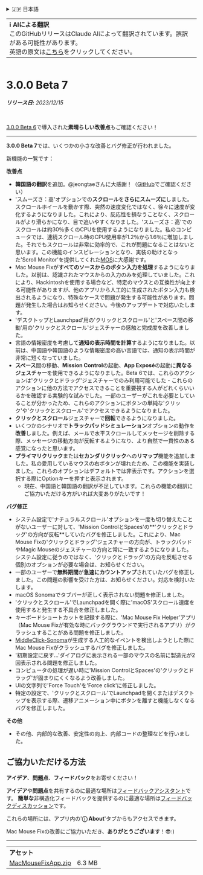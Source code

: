 <details>
<summary>🇯🇵 日本語</summary>

[🇬🇧 English (GitHub)](https://github.com/noah-nuebling/mac-mouse-fix/releases/tag/3.0.0-Beta-7)\
[🇦🇩 Català](https://redirect.macmousefix.com/?target=mmf-release&tag=3.0.0-Beta-7&locale=ca)\
[🇩🇪 Deutsch](https://redirect.macmousefix.com/?target=mmf-release&tag=3.0.0-Beta-7&locale=de)\
[🇪🇸 Español](https://redirect.macmousefix.com/?target=mmf-release&tag=3.0.0-Beta-7&locale=es)\
[🇫🇷 Français](https://redirect.macmousefix.com/?target=mmf-release&tag=3.0.0-Beta-7&locale=fr)\
[🇮🇩 Indonesia](https://redirect.macmousefix.com/?target=mmf-release&tag=3.0.0-Beta-7&locale=id)\
[🇮🇹 Italiano](https://redirect.macmousefix.com/?target=mmf-release&tag=3.0.0-Beta-7&locale=it)\
[🇭🇺 Magyar](https://redirect.macmousefix.com/?target=mmf-release&tag=3.0.0-Beta-7&locale=hu)\
[🇳🇱 Nederlands](https://redirect.macmousefix.com/?target=mmf-release&tag=3.0.0-Beta-7&locale=nl)\
[🇵🇱 Polski](https://redirect.macmousefix.com/?target=mmf-release&tag=3.0.0-Beta-7&locale=pl)\
[🇧🇷 Português (Brasil)](https://redirect.macmousefix.com/?target=mmf-release&tag=3.0.0-Beta-7&locale=pt-BR)\
[🇵🇹 Português (Portugal)](https://redirect.macmousefix.com/?target=mmf-release&tag=3.0.0-Beta-7&locale=pt-PT)\
[🇷🇴 Română](https://redirect.macmousefix.com/?target=mmf-release&tag=3.0.0-Beta-7&locale=ro)\
[🇸🇪 Svenska](https://redirect.macmousefix.com/?target=mmf-release&tag=3.0.0-Beta-7&locale=sv)\
[🇻🇳 Tiếng Việt](https://redirect.macmousefix.com/?target=mmf-release&tag=3.0.0-Beta-7&locale=vi)\
[🇹🇷 Türkçe](https://redirect.macmousefix.com/?target=mmf-release&tag=3.0.0-Beta-7&locale=tr)\
[🇨🇿 Čeština](https://redirect.macmousefix.com/?target=mmf-release&tag=3.0.0-Beta-7&locale=cs)\
[🇬🇷 Ελληνικά](https://redirect.macmousefix.com/?target=mmf-release&tag=3.0.0-Beta-7&locale=el)\
[🇷🇺 Русский](https://redirect.macmousefix.com/?target=mmf-release&tag=3.0.0-Beta-7&locale=ru)\
[🇺🇦 Українська](https://redirect.macmousefix.com/?target=mmf-release&tag=3.0.0-Beta-7&locale=uk)\
[🇮🇱 עברית](https://redirect.macmousefix.com/?target=mmf-release&tag=3.0.0-Beta-7&locale=he)\
[🇸🇦 العربية](https://redirect.macmousefix.com/?target=mmf-release&tag=3.0.0-Beta-7&locale=ar)\
[🇮🇳 हिन्दी](https://redirect.macmousefix.com/?target=mmf-release&tag=3.0.0-Beta-7&locale=hi)\
[🇹🇭 ไทย](https://redirect.macmousefix.com/?target=mmf-release&tag=3.0.0-Beta-7&locale=th)\
[🇨🇳 中文 (简体)](https://redirect.macmousefix.com/?target=mmf-release&tag=3.0.0-Beta-7&locale=zh-Hans)\
[🇨🇳 中文 (繁體)](https://redirect.macmousefix.com/?target=mmf-release&tag=3.0.0-Beta-7&locale=zh-Hant)\
[🇭🇰 中文（香港)](https://redirect.macmousefix.com/?target=mmf-release&tag=3.0.0-Beta-7&locale=zh-HK)\
**🇯🇵 日本語**\
[🇰🇷 한국어](https://redirect.macmousefix.com/?target=mmf-release&tag=3.0.0-Beta-7&locale=ko)\
[Help translate Mac Mouse Fix to different languages!](https://github.com/noah-nuebling/mac-mouse-fix/discussions/731)
</details>
<table align=><td>
<b>ℹ️ AIによる翻訳</b><br>
このGitHubリリースはClaude AIによって翻訳されています。誤訳がある可能性があります。<br>
英語の原文は<a href="https://github.com/noah-nuebling/mac-mouse-fix/releases/tag/3.0.0-Beta-7">こちら</a>をクリックしてください。
</td></table>

<table></table>

# 3.0.0 Beta 7
***リリース日:** 2023/12/15*

<br>

[3.0.0 Beta 6](https://redirect.macmousefix.com/?target=mmf-release&tag=3.0.0-Beta-6&locale=ja)で導入された**素晴らしい改善点**もご確認ください！


---

**3.0.0 Beta 7**では、いくつかの小さな改善とバグ修正が行われました。

新機能の一覧です：

**改善点**

- **韓国語の翻訳**を追加。@jeongtaeさんに大感謝！（[GitHub](https://github.com/jeongtae)でご確認ください）
- 'スムーズさ：高'オプションでの**スクロール**を**さらにスムーズに**しました。スクロールホイールを動かす際、突然の速度変化ではなく、徐々に速度が変化するようになりました。これにより、反応性を損なうことなく、スクロールがより滑らかになり、目で追いやすくなりました。'スムーズさ：高'でのスクロールは約30％多くのCPUを使用するようになりました。私のコンピュータでは、連続スクロール時のCPU使用率が1.2％から1.6％に増加しました。それでもスクロールは非常に効率的で、これが問題になることはないと思います。この機能のインスピレーションとなり、実装の助けとなった'Scroll Monitor'を提供してくれた[MOS](https://mos.caldis.me/)に大感謝です。
- Mac Mouse Fixが**すべてのソースからのボタン入力を処理**するようになりました。以前は、認識されたマウスからの入力のみを処理していました。これにより、Hackintoshを使用する場合など、特定のマウスとの互換性が向上する可能性がありますが、他のアプリから人工的に生成されたボタン入力も検出されるようになり、特殊なケースで問題が発生する可能性があります。問題が発生した場合はお知らせください。今後のアップデートで対応いたします。
- 'デスクトップとLaunchpad'用の'クリックとスクロール'と'スペース間の移動'用の'クリックとスクロール'ジェスチャーの感触と完成度を改善しました。
- 言語の情報密度を考慮して**通知の表示時間を計算**するようになりました。以前は、中国語や韓国語のような情報密度の高い言語では、通知の表示時間が非常に短くなっていました。
- **スペース**間の移動、**Mission Control**の起動、**App Exposé**の起動に**異なるジェスチャー**を使用できるようになりました。Beta 6では、これらのアクションは'クリックとドラッグ'ジェスチャーでのみ利用可能でした - これらのアクションに他の方法でアクセスできることを重要視する人がどれくらいいるかを確認する実験的な試みでした。一部のユーザーがこれを必要としていることが分かったため、これらのアクションにボタンの単純な'クリック'や'クリックとスクロール'でアクセスできるようになりました。
- **クリックとスクロール**ジェスチャーで**回転**できるようになりました。
- いくつかのシナリオで**トラックパッドシミュレーション**オプションの動作を**改善**しました。例えば、メールで水平スクロールしてメッセージを削除する際、メッセージの移動方向が反転するようになり、より自然で一貫性のある感覚になったと思います。
- **プライマリクリック**または**セカンダリクリック**への**リマップ**機能を追加しました。私の愛用しているマウスの右ボタンが壊れたため、この機能を実装しました。これらのオプションはデフォルトでは非表示です。アクションを選択する際にOptionキーを押すと表示されます。
  - 現在、中国語と韓国語の翻訳が不足しています。これらの機能の翻訳にご協力いただける方がいれば大変ありがたいです！

**バグ修正**

- システム設定で'ナチュラルスクロール'オプションを一度も切り替えたことがないユーザーに対して、'Mission ControlとSpaces'の**'クリックとドラッグ'の方向が反転**していたバグを修正しました。これにより、Mac Mouse Fixの'クリックとドラッグ'ジェスチャーの方向が、トラックパッドやMagic Mouseのジェスチャーの方向と常に一致するようになりました。システム設定に従うのではなく、'クリックとドラッグ'の方向を反転させる個別のオプションが必要な場合は、お知らせください。
- 一部のユーザーで**無料期間**が**急速にカウントアップ**されていたバグを修正しました。この問題の影響を受けた方は、お知らせください。対応を検討いたします。
- macOS Sonomaでタブバーが正しく表示されない問題を修正しました。
- 'クリックとスクロール'でLaunchpadを開く際に'macOS'スクロール速度を使用すると発生する不具合を修正しました。
- キーボードショートカットを記録する際に、'Mac Mouse Fix Helper'アプリ（Mac Mouse Fixが有効な時にバックグラウンドで実行されるアプリ）がクラッシュすることがある問題を修正しました。
- [MiddleClick-Sonoma](https://github.com/artginzburg/MiddleClick-Sonoma)が生成する人工的なイベントを検出しようとした際にMac Mouse Fixがクラッシュするバグを修正しました。
- '初期設定に戻す...'ダイアログに表示される一部のマウスの名前に製造元が2回表示される問題を修正しました。
- コンピュータの処理が遅い時に'Mission ControlとSpaces'の'クリックとドラッグ'が固まりにくくなるよう改善しました。
- UIの文字列で'Force Touch'を'Force click'に修正しました。
- 特定の設定で、'クリックとスクロール'でLaunchpadを開くまたはデスクトップを表示する際、遷移アニメーション中にボタンを離すと機能しなくなるバグを修正しました。


**その他**

- その他、内部的な改善、安定性の向上、内部コードの整理などを行いました。

## ご協力いただける方法

**アイデア**、**問題点**、**フィードバック**をお寄せください！

**アイデア**や**問題点**を共有するのに最適な場所は[フィードバックアシスタント](https://noah-nuebling.github.io/mac-mouse-fix-feedback-assistant/?type=bug-report)です。
**簡単な**非構造化フィードバックを提供するのに最適な場所は[フィードバックディスカッション](https://github.com/noah-nuebling/mac-mouse-fix/discussions/366)です。

これらの場所には、アプリ内の'**ⓘ About**'タブからもアクセスできます。

Mac Mouse Fixの改善にご協力いただき、**ありがとうございます**！😎:)

---

<table align="start">
<tr>
    <td colspan=2>
        <b>アセット</b>
    </td>
</tr>
<tr>
    <td><a href="https://github.com/noah-nuebling/mac-mouse-fix/releases/download/3.0.0-Beta-7/MacMouseFixApp.zip">MacMouseFixApp.zip</a></td>
    <td>6.3 MB</td>
</tr>
</table>